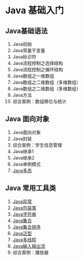 # Java 基础入门

## Java基础语法

1. Java初始
2. Java常量于变量
3. Java标识符
4. Java流程控制之选择结构
5. Java流程控制之循环结构
6. Java数组之一维数组
7. Java数组之二维数组（多维数组）
8. Java数组之二维数组（多维数组）
9. Java方法
10. 综合案例：数组移位与统计

## Java 面向对象

1. Java面向对象
2. Java封装
3. 综合案例：学生信息管理
4. Java继承1
5. Java继承2
6. Java单例模式
7. [Java多态](./polymorphism.md)

## Java 常用工具类 

1. [Java异常](./exception.md)
2. [Java包装类](./pack.md)
3. [Java字符串](./string.md)
4. [Java集合](./gather.md)
5. [Java集合排序](./sort.md)
6. [Java泛型](./genericity.md)
7. [Java多线程](./thred.md)
8. [Java输入输出流](./io.md)
9. 综合案例：播放器
